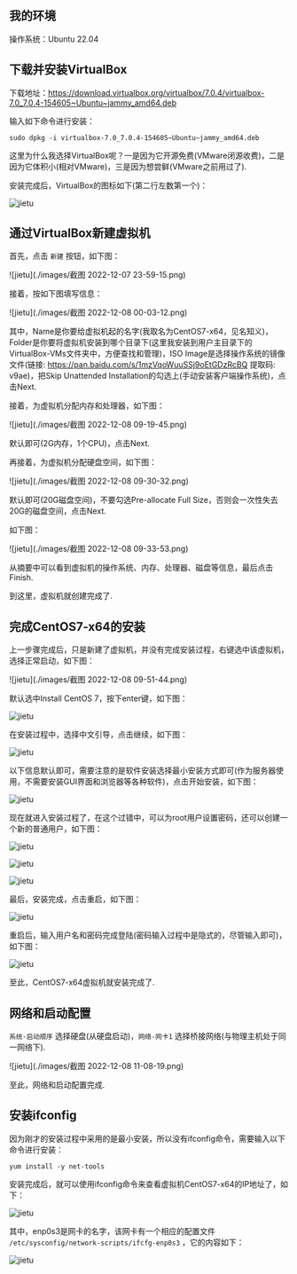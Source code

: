 ## 我的环境

操作系统：Ubuntu 22.04



## 下载并安装VirtualBox

下载地址：https://download.virtualbox.org/virtualbox/7.0.4/virtualbox-7.0_7.0.4-154605~Ubuntu~jammy_amd64.deb

输入如下命令进行安装：

```shell
sudo dpkg -i virtualbox-7.0_7.0.4-154605~Ubuntu~jammy_amd64.deb
```

这里为什么我选择VirtualBox呢？一是因为它开源免费(VMware闭源收费)，二是因为它体积小(相对VMware)，三是因为想尝鲜(VMware之前用过了).

安装完成后，VirtualBox的图标如下(第二行左数第一个)：

![jietu](./images/VirtualBox.png)



## 通过VirtualBox新建虚拟机

首先，点击 `新建` 按钮，如下图：

![jietu](./images/截图 2022-12-07 23-59-15.png)

接着，按如下图填写信息：

![jietu](./images/截图 2022-12-08 00-03-12.png)

其中，Name是你要给虚拟机起的名字(我取名为CentOS7-x64，见名知义)，Folder是你要将虚拟机安装到哪个目录下(这里我安装到用户主目录下的VirtualBox-VMs文件夹中，方便查找和管理)，ISO Image是选择操作系统的镜像文件(链接: https://pan.baidu.com/s/1mzVqoWuuSSj9oEtGDzRcBQ 提取码: v9ae)，把Skip Unattended Installation的勾选上(手动安装客户端操作系统)，点击Next.

接着，为虚拟机分配内存和处理器，如下图：

![jietu](./images/截图 2022-12-08 09-19-45.png)

默认即可(2G内存，1个CPU)，点击Next.

再接着，为虚拟机分配硬盘空间，如下图：

![jietu](./images/截图 2022-12-08 09-30-32.png)

默认即可(20G磁盘空间)，不要勾选Pre-allocate Full Size，否则会一次性失去20G的磁盘空间，点击Next.

如下图：

![jietu](./images/截图 2022-12-08 09-33-53.png)

从摘要中可以看到虚拟机的操作系统、内存、处理器、磁盘等信息，最后点击Finish.

到这里，虚拟机就创建完成了.



## 完成CentOS7-x64的安装

上一步骤完成后，只是新建了虚拟机，并没有完成安装过程，右键选中该虚拟机，选择正常启动，如下图：

![jietu](./images/截图 2022-12-08 09-51-44.png)

默认选中Install CentOS 7，按下enter键，如下图：

![jietu](./images/IMG_20221208_095526.jpg)

在安装过程中，选择中文引导，点击继续，如下图：

![jietu](./images/IMG_20221208_095645.jpg)

以下信息默认即可，需要注意的是软件安装选择最小安装方式即可(作为服务器使用，不需要安装GUI界面和浏览器等各种软件)，点击开始安装，如下图：

![jietu](./images/IMG_20221208_095822.jpg)

现在就进入安装过程了，在这个过错中，可以为root用户设置密码，还可以创建一个新的普通用户，如下图：

![jietu](./images/IMG_20221208_095845.jpg)

![jietu](./images/IMG_20221208_095911.jpg)

![jietu](./images/IMG_20221208_100008.jpg)

最后，安装完成，点击重启，如下图：

![jietu](./images/IMG_20221208_100439.jpg)

重启后，输入用户名和密码完成登陆(密码输入过程中是隐式的，尽管输入即可)，如下图：

![jietu](./images/IMG_20221208_102818.jpg)

至此，CentOS7-x64虚拟机就安装完成了.



## 网络和启动配置

`系统-启动顺序` 选择硬盘(从硬盘启动)，`网络-网卡1` 选择桥接网络(与物理主机处于同一网络下).

![jietu](./images/截图 2022-12-08 11-08-19.png)

至此，网络和启动配置完成.



## 安装ifconfig

因为刚才的安装过程中采用的是最小安装，所以没有ifconfig命令，需要输入以下命令进行安装：

```shell
yum install -y net-tools
```

安装完成后，就可以使用ifconfig命令来查看虚拟机CentOS7-x64的IP地址了，如下：

![jietu](./images/VirtualBox_CentOS7-x64_08_12_2022_11_16_32.png)

其中，enp0s3是网卡的名字，该网卡有一个相应的配置文件 `/etc/sysconfig/network-scripts/ifcfg-enp0s3` ，它的内容如下：

![jietu](./images/VirtualBox_CentOS7-x64_08_12_2022_11_21_56.png)
